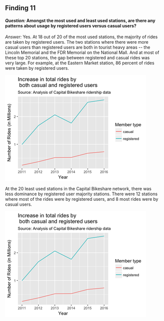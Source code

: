 ## Finding 11

#### _Question:_ Amongst the most used and least used stations, are there any patterns about usage by registered users versus casual users?

_Answer:_ Yes. At 18 out of 20 of the most used stations, the majority of rides are taken by registered users.  The two stations where there were more casual users than registered users are both in tourist heavy areas -- the Lincoln Memorial and the FDR Memorial on the National Mall. And at most of these top 20 stations, the gap between registered and casual rides was very large. For example, at the Eastern Market station, 86 percent of rides were taken by registered users. 

![rides-member-total.png](plots/rides-member-total.png?raw=true "Title")  

At the 20 least used stations in the Capital Bikeshare network, there was less dominance by registered user majority stations.  There were 12 stations where most of the rides were by registered users, and 8 most rides were by casual users. 

![rides-member-total.png](plots/rides-member-total.png?raw=true "Title")  


